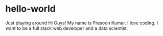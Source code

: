# hello-world
Just playing around
Hi Guys!
My name is Prasoon Kumar. I love coding. I want to be a full stack web developer and a data scientist.
